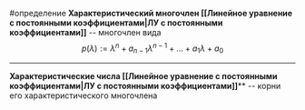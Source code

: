 #определение
**Характеристический многочлен [[Линейное уравнение с постоянными коэффициентами|ЛУ с постоянными коэффициентами]]** -- многочлен вида
$$p(\lambda):=\lambda^n+a_{n-1}\lambda^{n-1}+\dots+a_1\lambda+a_0$$

---

**Характеристические числа [[Линейное уравнение с постоянными коэффициентами|ЛУ с постоянными коэффициентами]]**** -- корни его характеристического многочлена
